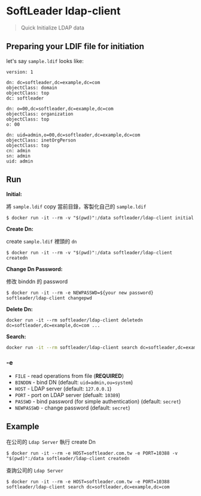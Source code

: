 # SoftLeader ldap-client

>  Quick Initialize LDAP data

## Preparing your LDIF file for initiation 

let's say `sample.ldif` looks like:

```ld
version: 1

dn: dc=softleader,dc=example,dc=com
objectClass: domain
objectClass: top
dc: softleader

dn: o=00,dc=softleader,dc=example,dc=com
objectClass: organization
objectClass: top
o: 00

dn: uid=admin,o=00,dc=softleader,dc=example,dc=com
objectClass: inetOrgPerson
objectClass: top
cn: admin
sn: admin
uid: admin
```

## Run

**Initial:**

將 `sample.ldif` copy 當前目錄，客製化自己的 `sample.ldif`

```shell
$ docker run -it --rm -v "$(pwd)":/data softleader/ldap-client initial
```

**Create Dn:**

create `sample.ldif` 裡頭的 `dn`

```shell
$ docker run -it --rm -v "$(pwd)":/data softleader/ldap-client createdn
```

**Change Dn Password:**

修改 binddn 的 password

```shell
$ docker run -it --rm -e NEWPASSWD=${your new password} softleader/ldap-client changepwd
```

**Delete Dn:**

```shell
docker run -it --rm softleader/ldap-client deletedn dc=softleader,dc=example,dc=com ...
```

**Search:**

```sh
docker run -it --rm softleader/ldap-client search dc=softleader,dc=example,dc=com
```

### -e

- `FILE` - read operations from file (**REQUIRED**)
- `BINDDN` - bind DN (default: `uid=admin,ou=system`)
- `HOST` - LDAP server (default: `127.0.0.1`)
- `PORT` - port on LDAP server (defualt: `10389`)
- `PASSWD` - bind password (for simple authentication) (default: `secret`)
- `NEWPASSWD` - change password (default: `secret`)

## Example

在公司的 `Ldap Server` 執行 create Dn

```shell
$ docker run -it --rm -e HOST=softleader.com.tw -e PORT=10388 -v "$(pwd)":/data softleader/ldap-client createdn
```

查詢公司的 `Ldap Server`

```
$ docker run -it --rm -e HOST=softleader.com.tw -e PORT=10388 softleader/ldap-client search dc=softleader,dc=example,dc=com
```
